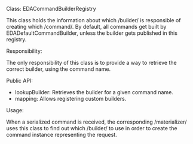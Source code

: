 Class: EDACommandBuilderRegistry

This class holds the information about
which /builder/ is responsible of creating
which /command/.
By default, all commands get built by EDADefaultCommandBuilder,
unless the builder gets published in this registry.

Responsibility:

The only responsibility of this class
is to provide a way to retrieve the correct builder,
using the command name.

Public API:

- lookupBuilder: Retrieves the builder for a given command name.
- mapping: Allows registering custom builders.

Usage:

When a serialized command is received, 
the corresponding /materializer/
uses this class to find out which /builder/ to use
in order to create the command instance
representing the request.